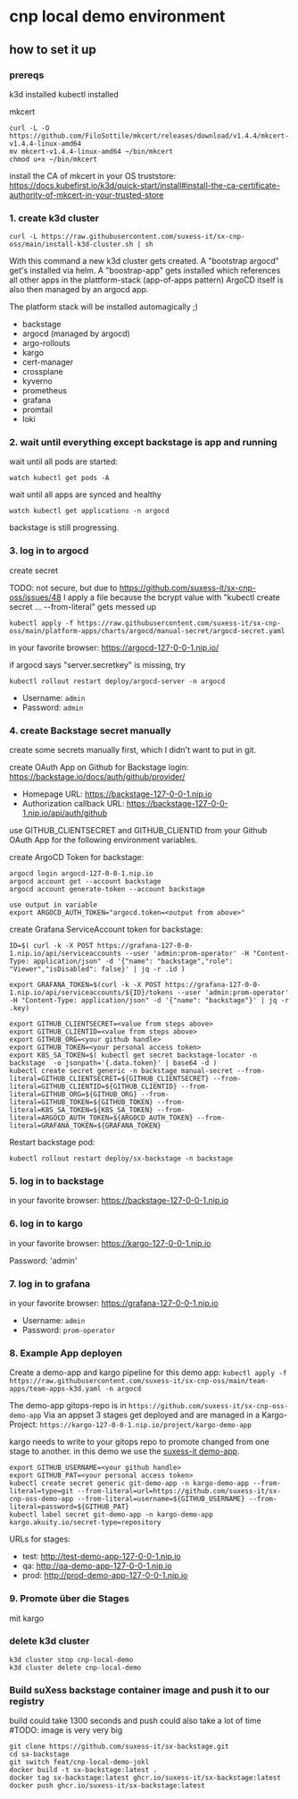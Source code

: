 # cnp local demo environment

## how to set it up

### prereqs

k3d installed
kubectl installed

mkcert

```
curl -L -O https://github.com/FiloSottile/mkcert/releases/download/v1.4.4/mkcert-v1.4.4-linux-amd64
mv mkcert-v1.4.4-linux-amd64 ~/bin/mkcert
chmod u+x ~/bin/mkcert
```

install the CA of mkcert in your OS truststore: https://docs.kubefirst.io/k3d/quick-start/install#install-the-ca-certificate-authority-of-mkcert-in-your-trusted-store


### 1. create k3d cluster

```
curl -L https://raw.githubusercontent.com/suxess-it/sx-cnp-oss/main/install-k3d-cluster.sh | sh
```

With this command a new k3d cluster gets created.
A "bootstrap argocd" get's installed via helm.
A "boostrap-app" gets installed which references all other apps in the plattform-stack (app-of-apps pattern)
ArgoCD itself is also then managed by an argocd app.

The platform stack will be installed automagically ;)

* backstage
* argocd (managed by argocd)
* argo-rollouts
* kargo
* cert-manager
* crossplane
* kyverno
* prometheus
* grafana
* promtail
* loki

### 2. wait until everything except backstage is app and running

wait until all pods are started:

```
watch kubectl get pods -A
```

wait until all apps are synced and healthy

```
watch kubectl get applications -n argocd
```

backstage is still progressing. 

### 3. log in to argocd

create secret

TODO: not secure, but due to https://github.com/suxess-it/sx-cnp-oss/issues/48
I apply a file because the bcrypt value with "kubectl create secret ... --from-literal" gets messed up
```
kubectl apply -f https://raw.githubusercontent.com/suxess-it/sx-cnp-oss/main/platform-apps/charts/argocd/manual-secret/argocd-secret.yaml
```

in your favorite browser:  https://argocd-127-0-0-1.nip.io/

if argocd says "server.secretkey" is missing, try

```
kubectl rollout restart deploy/argocd-server -n argocd
```

- Username: `admin`
- Password: `admin`

### 4. create Backstage secret manually

create some secrets manually first, which I didn't want to put in git.

create OAuth App on Github for Backstage login: https://backstage.io/docs/auth/github/provider/

- Homepage URL: https://backstage-127-0-0-1.nip.io
- Authorization callback URL: https://backstage-127-0-0-1.nip.io/api/auth/github

use GITHUB_CLIENTSECRET and GITHUB_CLIENTID from your Github OAuth App for the following environment variables.

create ArgoCD Token for backstage:
```
argocd login argocd-127-0-0-1.nip.io
argocd account get --account backstage
argocd account generate-token --account backstage

use output in variable
export ARGOCD_AUTH_TOKEN="argocd.token=<output from above>"
```

create Grafana ServiceAccount token for backstage:

```
ID=$( curl -k -X POST https://grafana-127-0-0-1.nip.io/api/serviceaccounts --user 'admin:prom-operator' -H "Content-Type: application/json" -d '{"name": "backstage","role": "Viewer","isDisabled": false}' | jq -r .id )

export GRAFANA_TOKEN=$(curl -k -X POST https://grafana-127-0-0-1.nip.io/api/serviceaccounts/${ID}/tokens --user 'admin:prom-operator' -H "Content-Type: application/json" -d '{"name": "backstage"}' | jq -r .key)
```


```
export GITHUB_CLIENTSECRET=<value from steps above>
export GITHUB_CLIENTID=<value from steps above>
export GITHUB_ORG=<your github handle>
export GITHUB_TOKEN=<your personal access token>
export K8S_SA_TOKEN=$( kubectl get secret backstage-locator -n backstage  -o jsonpath='{.data.token}' | base64 -d )
kubectl create secret generic -n backstage manual-secret --from-literal=GITHUB_CLIENTSECRET=${GITHUB_CLIENTSECRET} --from-literal=GITHUB_CLIENTID=${GITHUB_CLIENTID} --from-literal=GITHUB_ORG=${GITHUB_ORG} --from-literal=GITHUB_TOKEN=${GITHUB_TOKEN} --from-literal=K8S_SA_TOKEN=${K8S_SA_TOKEN} --from-literal=ARGOCD_AUTH_TOKEN=${ARGOCD_AUTH_TOKEN} --from-literal=GRAFANA_TOKEN=${GRAFANA_TOKEN}
```

Restart backstage pod:

```
kubectl rollout restart deploy/sx-backstage -n backstage
```

### 5. log in to backstage

in your favorite browser:  https://backstage-127-0-0-1.nip.io

### 6. log in to kargo

in your favorite browser:  https://kargo-127-0-0-1.nip.io

Password: 'admin'

### 7. log in to grafana

in your favorite browser:  https://grafana-127-0-0-1.nip.io

- Username: `admin`
- Password: `prom-operator`

### 8. Example App deployen

Create a demo-app and kargo pipeline for this demo app:
`kubectl apply -f https://raw.githubusercontent.com/suxess-it/sx-cnp-oss/main/team-apps/team-apps-k3d.yaml -n argocd`

The demo-app gitops-repo is in `https://github.com/suxess-it/sx-cnp-oss-demo-app`
Via an appset 3 stages get deployed and are managed in a Kargo-Project: `https://kargo-127-0-0-1.nip.io/project/kargo-demo-app`

kargo needs to write to your gitops repo to promote changed from one stage to another. in this demo we use the [suxess-it demo-app](https://github.com/suxess-it/sx-cnp-oss-demo-app).

```
export GITHUB_USERNAME=<your github handle>
export GITHUB_PAT=<your personal access token>
kubectl create secret generic git-demo-app -n kargo-demo-app --from-literal=type=git --from-literal=url=https://github.com/suxess-it/sx-cnp-oss-demo-app --from-literal=username=${GITHUB_USERNAME} --from-literal=password=${GITHUB_PAT}
kubectl label secret git-demo-app -n kargo-demo-app kargo.akuity.io/secret-type=repository
```

URLs for stages:

- test: http://test-demo-app-127-0-0-1.nip.io
- qa: http://qa-demo-app-127-0-0-1.nip.io
- prod: http://prod-demo-app-127-0-0-1.nip.io

### 9. Promote über die Stages

mit kargo

### delete k3d cluster

```
k3d cluster stop cnp-local-demo
k3d cluster delete cnp-local-demo
```


### Build suXess backstage container image and push it to our registry

build could take 1300 seconds and push could also take a lot of time
#TODO: image is very very big

```
git clone https://github.com/suxess-it/sx-backstage.git
cd sx-backstage
git switch feat/cnp-local-demo-jokl
docker build -t sx-backstage:latest .
docker tag sx-backstage:latest ghcr.io/suxess-it/sx-backstage:latest
docker push ghcr.io/suxess-it/sx-backstage:latest
```
